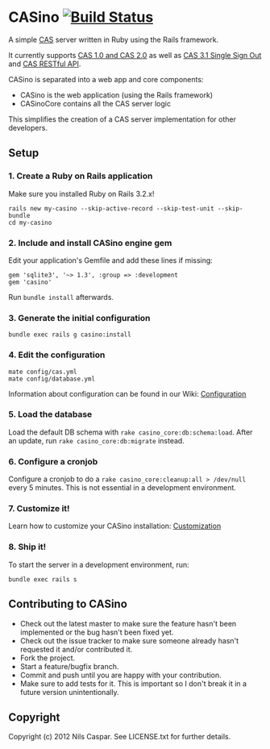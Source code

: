 # CASino [![Build Status](https://secure.travis-ci.org/rbCAS/CASino.png?branch=master)](https://travis-ci.org/rbCAS/CASino)

A simple [CAS](http://www.jasig.org/cas) server written in Ruby using the Rails framework.

It currently supports [CAS 1.0 and CAS 2.0](http://www.jasig.org/cas/protocol) as well as [CAS 3.1 Single Sign Out](https://wiki.jasig.org/display/CASUM/Single+Sign+Out) and [CAS RESTful API](https://wiki.jasig.org/display/CASUM/RESTful+API).

CASino is separated into a web app and core components:

* CASino is the web application (using the Rails framework)
* CASinoCore contains all the CAS server logic

This simplifies the creation of a CAS server implementation for other developers.

## Setup

### 1. Create a Ruby on Rails application

Make sure you installed Ruby on Rails 3.2.x!

    rails new my-casino --skip-active-record --skip-test-unit --skip-bundle
    cd my-casino

### 2. Include and install CASino engine gem

Edit your application's Gemfile and add these lines if missing:

    gem 'sqlite3', '~> 1.3', :group => :development
    gem 'casino'

Run `bundle install` afterwards.

### 3. Generate the initial configuration

    bundle exec rails g casino:install

### 4. Edit the configuration

    mate config/cas.yml
    mate config/database.yml

Information about configuration can be found in our Wiki: [Configuration](https://github.com/rbCAS/CASino/wiki/Configuration)

### 5. Load the database

Load the default DB schema with `rake casino_core:db:schema:load`. After an update, run `rake casino_core:db:migrate` instead.

### 6. Configure a cronjob

Configure a cronjob to do a `rake casino_core:cleanup:all > /dev/null` every 5 minutes. This is not essential in a development environment.

### 7. Customize it!

Learn how to customize your CASino installation: [Customization](https://github.com/rbCAS/CASino/wiki/Customization)

### 8. Ship it!

To start the server in a development environment, run:

    bundle exec rails s

## Contributing to CASino

* Check out the latest master to make sure the feature hasn't been implemented or the bug hasn't been fixed yet.
* Check out the issue tracker to make sure someone already hasn't requested it and/or contributed it.
* Fork the project.
* Start a feature/bugfix branch.
* Commit and push until you are happy with your contribution.
* Make sure to add tests for it. This is important so I don't break it in a future version unintentionally.

## Copyright

Copyright (c) 2012 Nils Caspar. See LICENSE.txt for further details.
